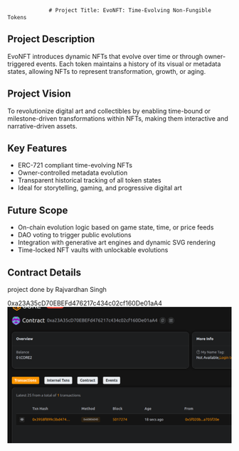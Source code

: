                  # Project Title: EvoNFT: Time-Evolving Non-Fungible Tokens

## Project Description

EvoNFT introduces dynamic NFTs that evolve over time or through owner-triggered events. Each token maintains a history of its visual or metadata states, allowing NFTs to represent transformation, growth, or aging.

## Project Vision

To revolutionize digital art and collectibles by enabling time-bound or milestone-driven transformations within NFTs, making them interactive and narrative-driven assets.

## Key Features

- ERC-721 compliant time-evolving NFTs
- Owner-controlled metadata evolution
- Transparent historical tracking of all token states
- Ideal for storytelling, gaming, and progressive digital art

## Future Scope

- On-chain evolution logic based on game state, time, or price feeds
- DAO voting to trigger public evolutions
- Integration with generative art engines and dynamic SVG rendering
- Time-locked NFT vaults with unlockable evolutions

## Contract Details
project done by Rajvardhan Singh 

0xa23A35cD70EBEFd476217c434c02cf160De01aA4
![alt text](image.png)